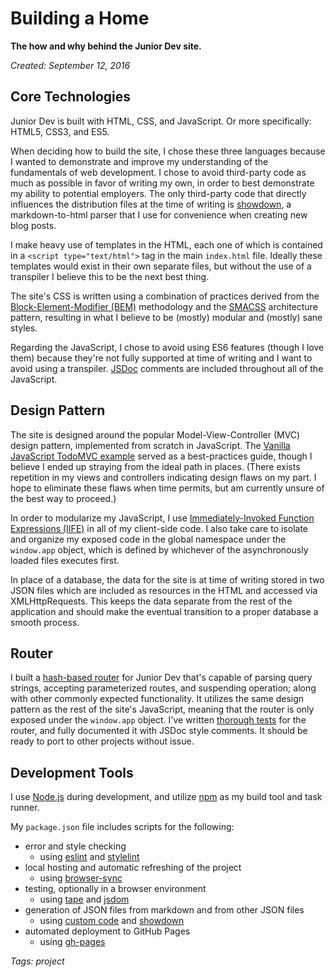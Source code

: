# Building a Home

**The how and why behind the Junior Dev site.**

*Created: September 12, 2016*

## Core Technologies

Junior Dev is built with HTML, CSS, and JavaScript. Or more specifically: HTML5, CSS3, and ES5.

When deciding how to build the site, I chose these three languages because I wanted to demonstrate and improve my understanding of the fundamentals of web development. I chose to avoid third-party code as much as possible in favor of writing my own, in order to best demonstrate my ability to potential employers. The only third-party code that directly influences the distribution files at the time of writing is [showdown](https://github.com/showdownjs/showdown), a markdown-to-html parser that I use for convenience when creating new blog posts.

I make heavy use of templates in the HTML, each one of which is contained in a `<script type="text/html">` tag in the main `index.html` file. Ideally these templates would exist in their own separate files, but without the use of a transpiler I believe this to be the next best thing.

The site's CSS is written using a combination of practices derived from the [Block-Element-Modifier (BEM)](https://en.bem.info/) methodology and the [SMACSS](https://smacss.com/) architecture pattern, resulting in what I believe to be (mostly) modular and (mostly) sane styles.

Regarding the JavaScript, I chose to avoid using ES6 features (though I love them) because they're not fully supported at time of writing and I want to avoid using a transpiler. [JSDoc](http://usejsdoc.org/) comments are included throughout all of the JavaScript.

## Design Pattern

The site is designed around the popular Model-View-Controller (MVC) design pattern, implemented from scratch in JavaScript. The [Vanilla JavaScript TodoMVC example](https://github.com/tastejs/todomvc/tree/master/examples/vanillajs) served as a best-practices guide, though I believe I ended up straying from the ideal path in places. (There exists repetition in my views and controllers indicating design flaws on my part. I hope to eliminate these flaws when time permits, but am currently unsure of the best way to proceed.)

In order to modularize my JavaScript, I use [Immediately-Invoked Function Expressions (IIFE)](https://en.wikipedia.org/wiki/Immediately-invoked_function_expression) in all of my client-side code. I also take care to isolate and organize my exposed code in the global namespace under the `window.app` object, which is defined by whichever of the asynchronously loaded files executes first.

In place of a database, the data for the site is at time of writing stored in two JSON files which are included as resources in the HTML and accessed via XMLHttpRequests. This keeps the data separate from the rest of the application and should make the eventual transition to a proper database a smooth process.

## Router

I built a [hash-based router](/scripts/Router.js) for Junior Dev that's capable of parsing query strings, accepting parameterized routes, and suspending operation; along with other commonly expected functionality. It utilizes the same design pattern as the rest of the site's JavaScript, meaning that the router is only exposed under the `window.app` object. I've written [thorough tests](https://github.com/Tempurturtul/junior-dev/blob/master/src/scripts/Router.test.js) for the router, and fully documented it with JSDoc style comments. It should be ready to port to other projects without issue.

## Development Tools

I use [Node.js](https://nodejs.org/en/) during development, and utilize [npm](https://www.npmjs.com/) as my build tool and task runner.

My `package.json` file includes scripts for the following:
  - error and style checking
    - using [eslint](https://github.com/eslint/eslint) and [stylelint](https://github.com/stylelint/stylelint)
  - local hosting and automatic refreshing of the project
    - using [browser-sync](https://github.com/BrowserSync/browser-sync)
  - testing, optionally in a browser environment
    - using [tape](https://github.com/substack/tape) and [jsdom](https://github.com/tmpvar/jsdom)
  - generation of JSON files from markdown and from other JSON files
    - using [custom code](https://github.com/Tempurturtul/junior-dev/tree/master/build) and [showdown](https://github.com/showdownjs/showdown)
  - automated deployment to GitHub Pages
    - using [gh-pages](https://github.com/tschaub/gh-pages)

*Tags: project*
